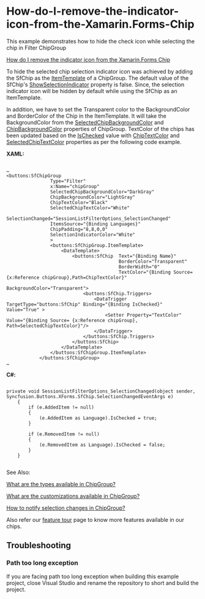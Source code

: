 # How-do-I-remove-the-indicator-icon-from-the-Xamarin.Forms-Chip

This example demonstrates how to hide the check icon while selecting the chip in Filter ChipGroup

[How do I remove the indicator icon from the Xamarin.Forms Chip](https://www.syncfusion.com/kb/11270/how-do-i-remove-the-indicator-icon-from-the-xamarin-forms-chip)

To hide the selected chip selection indicator icon was achieved by adding the SfChip as the [ItemTemplate](https://help.syncfusion.com/cr/xamarin/Syncfusion.Buttons.XForms~Syncfusion.XForms.Buttons.SfChipGroup~ItemTemplate.html) of a ChipGroup. The default value of the SfChip&#39;s [ShowSelectionIndicator](https://help.syncfusion.com/xamarin/chips/customization#showselectionindicator) property is false. Since, the selection indicator icon will be hidden by default while using the SfChip as an ItemTemplate.

In addition, we have to set the Transparent color to the BackgroundColor and BorderColor of the Chip in the ItemTemplate. It will take the BackgroundColor from the [SelectedChipBackgroundColor](https://help.syncfusion.com/xamarin/chips/customization#selectedchipbackgroundcolor) and [ChipBackgroundColor](https://help.syncfusion.com/xamarin/chips/customization#chipbackgroundcolor) properties of ChipGroup. TextColor of the chips has been updated based on the [IsChecked](https://help.syncfusion.com/cr/xamarin/Syncfusion.Buttons.XForms~Syncfusion.XForms.Buttons.SfButton~IsChecked.html) value with [ChipTextColor](https://help.syncfusion.com/xamarin/chips/customization#chiptextcolor) and [SelectedChipTextColor](https://help.syncfusion.com/xamarin/chips/customization#selectedchiptextcolor) properties as per the following code example.

**XAML:**

```

…
<buttons:SfChipGroup 
                Type="Filter" 
                x:Name="chipGroup"
                SelectedChipBackgroundColor="DarkGray"
                ChipBackgroundColor="LightGray"
                ChipTextColor="Black"
                SelectedChipTextColor="White"
                SelectionChanged="SessionListFilterOptions_SelectionChanged"
				ItemsSource="{Binding Languages}"
				ChipPadding="8,8,0,0"
                SelectionIndicatorColor="White"
				>
                <buttons:SfChipGroup.ItemTemplate>
                    <DataTemplate>
                        <buttons:SfChip  Text="{Binding Name}"
                                         BorderColor="Transparent" 
                                         BorderWidth="0"
                                         TextColor="{Binding Source={x:Reference chipGroup},Path=ChipTextColor}"
                                         BackgroundColor="Transparent">
                            <buttons:SfChip.Triggers>
                                <DataTrigger TargetType="buttons:SfChip" Binding="{Binding IsChecked}"  Value="True" >
                                    <Setter Property="TextColor" Value="{Binding Source= {x:Reference chipGroup}, Path=SelectedChipTextColor}"/>
                                </DataTrigger>
                            </buttons:SfChip.Triggers>
                        </buttons:SfChip>
                    </DataTemplate>
                </buttons:SfChipGroup.ItemTemplate>
            </buttons:SfChipGroup>
…

```

**C#:**

```

private void SessionListFilterOptions_SelectionChanged(object sender, Syncfusion.Buttons.XForms.SfChip.SelectionChangedEventArgs e)
    {
        if (e.AddedItem != null)
        {
            (e.AddedItem as Language).IsChecked = true;
        }

        if (e.RemovedItem != null)
        {
            (e.RemovedItem as Language).IsChecked = false;
        }
    }


```

See Also:

[What are the types available in ChipGroup?](https://help.syncfusion.com/xamarin/chips/types)

[What are the customizations available in ChipGroup?](https://help.syncfusion.com/xamarin/chips/customization)

[How to notify selection changes in ChipGroup?](https://help.syncfusion.com/xamarin/chips/events#selectionchanged-event)

Also refer our [feature tour](https://www.syncfusion.com/xamarin-ui-controls/xamarin-chips) page to know more features available in our chips.

## <a name="troubleshooting"></a>Troubleshooting ##
### Path too long exception
If you are facing path too long exception when building this example project, close Visual Studio and rename the repository to short and build the project.